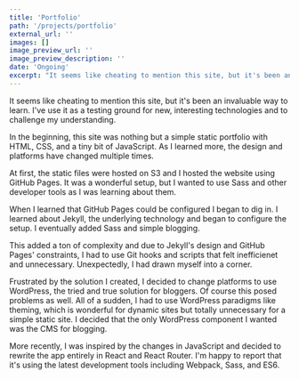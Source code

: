 ```yaml
---
title: 'Portfolio'
path: '/projects/portfolio'
external_url: ''
images: []
image_preview_url: ''
image_preview_description: ''
date: 'Ongoing'
excerpt: "It seems like cheating to mention this site, but it's been an invaluable way to learn. I've use it as a testing ground for new, interesting technologies and to challenge my understanding. Read on to learn about the evolution of this site."
---
```


It seems like cheating to mention this site, but it's been an invaluable way to learn. I've use it as a testing ground for new, interesting technologies and to challenge my understanding.

In the beginning, this site was nothing but a simple static portfolio with HTML, CSS, and a tiny bit of JavaScript. As I learned more, the design and platforms have changed multiple times.

At first, the static files were hosted on S3 and I hosted the website using GitHub Pages. It was a wonderful setup, but I wanted to use Sass and other developer tools as I was learning about them.

When I learned that GitHub Pages could be configured I began to dig in. I learned about Jekyll, the underlying technology and began to configure the setup. I eventually added Sass and simple blogging.

This added a ton of complexity and due to Jekyll's design and GitHub Pages' constraints, I had to use Git hooks and scripts that felt inefficienet and unnecessary. Unexpectedly, I had drawn myself into a corner.

Frustrated by the solution I created, I decided to change platforms to use WordPress, the tried and true solution for bloggers. Of course this posed problems as well. All of a sudden, I had to use WordPress paradigms like theming, which is wonderful for dynamic sites but totally unnecessary for a simple static site. I decided that the only WordPress component I wanted was the CMS for blogging.

More recently, I was inspired by the changes in JavaScript and decided to rewrite the app entirely in React and React Router. I'm happy to report that it's using the latest development tools including Webpack, Sass, and ES6.
